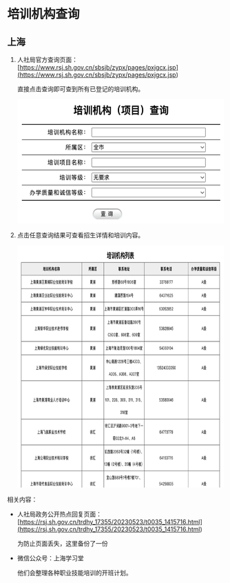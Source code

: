 # 培训机构查询
<p id="g5P8c5Xx2u8J5eoCecH8Us">

## 上海

</p>






1. 人社局官方查询页面：[https://www.rsj.sh.gov.cn/sbsjb/zypx/pages/pxjgcx.jsp](<https://www.rsj.sh.gov.cn/sbsjb/zypx/pages/pxjgcx.jsp>)
	<p id="ox2d6V8fp1M67CRv6ELWLp">
	
	直接点击查询即可查到所有已登记的培训机构。
	
	</p>
	<p id="23TFvqeuTkLwwGRua57MsT">
	
	<img src="./assets/image0.png" width="521.000000" height="288.000000">
	
	</p>




1. 点击任意查询结果可查看招生详情和培训内容。
	<p id="54oyPpmx1ASxKp1qVsy9kp">
	
	<img src="./assets/image1.png" width="790.000000" height="562.000000">
	
	</p>


<p id="qLUkq5mCQZCayiVMyrKB3V">

相关内容：

</p>






- 人社局政务公开热点回复页面：[https://rsj.sh.gov.cn/trdhy_17355/20230523/t0035_1415716.html](<https://rsj.sh.gov.cn/trdhy_17355/20230523/t0035_1415716.html>)
	<p id="cdeMBucAvyD9tB72h5Y4u5">
	
	为防止页面丢失，这里备份了一份
	
	</p>
	<p id="eQhuouP91ACvnviTKD2Epe">
	
	
	
	</p>




- 微信公众号：上海学习堂
	<p id="idxUNpLRdwnNDQMLuUcUR3">
	
	他们会整理各种职业技能培训的开班计划。
	
	</p>


